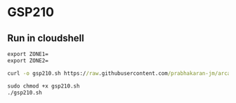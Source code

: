 # GSP210
## Run in cloudshell
```cmd
export ZONE1=
export ZONE2=

curl -o gsp210.sh https://raw.githubusercontent.com/prabhakaran-jm/arcade-june2024/master/Level1/gsp210.sh

sudo chmod +x gsp210.sh
./gsp210.sh
```

